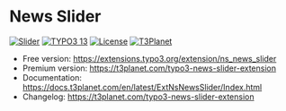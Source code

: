 # News Slider

  [![Slider](https://img.shields.io/badge/stable-v13.0.1-green?style=flat-square)](https://github.com/nitsan-technologies/ns_news_slider/tree/13.0.1) [![TYPO3 13](https://img.shields.io/badge/TYPO3-13-orange.svg?style=flat-square)](https://get.typo3.org/version/13) [![License](https://img.shields.io/badge/license-GPL--3.0-orange?style=flat-square)](https://www.gnu.org/licenses/gpl-3.0.en.html) [![T3Planet](https://img.shields.io/badge/T3Planet-NewsSlider-50b99a?style=flat-square)](https://t3planet.com/typo3-news-slider-extension)

- Free version: https://extensions.typo3.org/extension/ns_news_slider
- Premium version: https://t3planet.com/typo3-news-slider-extension
- Documentation: https://docs.t3planet.com/en/latest/ExtNsNewsSlider/Index.html
- Changelog: https://t3planet.com/typo3-news-slider-extension
